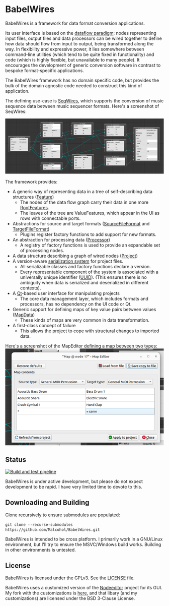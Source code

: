 # BabelWires

BabelWires is a framework for data format conversion applications.

Its user interface is based on the [dataflow paradigm](https://en.wikipedia.org/wiki/Dataflow_programming):
nodes representing input files, output files and data processors can be wired together to define how data should flow from input to output, being transformed along the way. 
In flexibility and expressive power, it lies somewhere between command-line utilities (which tend to be quite fixed in functionality) and code (which is highly flexible, but unavailable to many people).
It encourages the development of generic conversion software in contrast to bespoke format-specific applications.

The BabelWires framework has no domain specific code, but provides the bulk of the domain agnostic code needed to construct this kind of application.

The defining use-case is [SeqWires](https://github.com/Malcohol/SeqWires), which supports the conversion of music sequence data between music sequencer formats.
Here's a screenshot of SeqWires:

![Screenshot showing several nodes wired together](Docs/screenshot.png "SeqWires screenshot showing several nodes wired together")

The framework provides:
* A generic way of representing data in a tree of self-describing data structures ([Feature](https://github.com/Malcohol/BabelWires/blob/main/BabelWiresLib/Features/features.hpp))
    * The nodes of the data flow graph carry their data in one more [RootFeatures](https://github.com/Malcohol/BabelWires/blob/main/BabelWiresLib/Features/features.hpp).
    * The leaves of the tree are ValueFeatures, which appear in the UI as rows with connectable ports.
* Abstractions for source and target formats ([SourceFileFormat](https://github.com/Malcohol/BabelWires/blob/main/BabelWiresLib/FileFormat/sourceFileFormat.hpp) and [TargetFileFormat](https://github.com/Malcohol/BabelWires/blob/main/BabelWiresLib/FileFormat/targetFileFormat.hpp))
    * Plugins register factory functions to add support for new formats.
* An abstraction for processing data ([Processor](https://github.com/Malcohol/BabelWires/blob/main/BabelWiresLib/Processors/processor.hpp))
    * A registry of factory functions is used to provide an expandable set of processing nodes. 
* A data structure describing a graph of wired nodes ([Project](https://github.com/Malcohol/BabelWires/blob/main/BabelWiresLib/Project/project.hpp))
* A version-aware [serialization system](https://github.com/Malcohol/BabelWires/blob/main/Common/Serialization/serializable.hpp) for project files.
    * All serializable classes and factory functions declare a version.
    * Every representable component of the system is associated with a universally unique identifier ([UUID](https://en.wikipedia.org/wiki/Universally_unique_identifier)). (This ensures there is no ambiguity when data is serialized and deserialized in different contexts).
* A [Qt](https://en.wikipedia.org/wiki/Qt_(software))-based user interface for manipulating projects
    * The core data management layer, which includes formats and processors, has no dependency on the UI code or Qt.
* Generic support for defining maps of key value pairs between values ([MapData](https://github.com/Malcohol/BabelWires/blob/main/BabelWiresLib/Maps/mapData.hpp))
    * These kinds of maps are very common in data transformation. 
* A first-class concept of failure
    * This allows the project to cope with structural changes to imported data.

Here's a screenshot of the MapEditor defining a map between two types:
![Screenshot showing the MapEditor](Docs/mapEditor.png "Screenshot of the MapEditor")

## Status

[![Build and test pipeline](https://github.com/Malcohol/BabelWires/actions/workflows/ci.yml/badge.svg)](https://github.com/Malcohol/BabelWires/actions/workflows/ci.yml)

BabelWires is under active development, but please do not expect development to be rapid.
I have very limited time to devote to this.

## Downloading and Building

Clone recursively to ensure submodules are populated:

```
git clone --recurse-submodules https://github.com/Malcohol/BabelWires.git
```

BabelWires is intended to be cross platform.
I primarily work in a GNU/Linux environment, but I'll try to ensure the MSVC/Windows build works.
Building in other environments is untested.

## License

BabelWires is licensed under the GPLv3.
See the [LICENSE](LICENSE) file.

BabelWires uses a customized version of the [Nodeeditor](https://github.com/paceholder/nodeeditor) project for its GUI.
My fork with the customizations is [here](https://github.com/Malcohol/nodeeditor), and that libary (and my customizations) are licensed under the BSD 3-Clause License.

